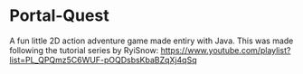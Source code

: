 # Portal-Quest
A fun little 2D action adventure game made entiry with Java. This was made following the tutorial series by RyiSnow: https://www.youtube.com/playlist?list=PL_QPQmz5C6WUF-pOQDsbsKbaBZqXj4qSq
